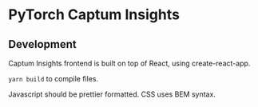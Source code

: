 # PyTorch Captum Insights

## Development

Captum Insights frontend is built on top of React, using create-react-app.

`yarn build` to compile files.

Javascript should be prettier formatted.
CSS uses BEM syntax.
